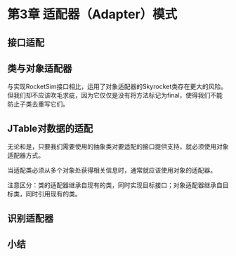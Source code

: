 # 第3章 适配器（Adapter）模式

## 接口适配

## 类与对象适配器

与实现RocketSim接口相比，运用了对象适配器的Skyrocket类存在更大的风险。但我们却不应该吹毛求疵，因为它仅仅是没有将方法标记为final，使得我们不能防止子类去重写它们。

## JTable对数据的适配

无论和是，只要我们需要使用的抽象类对要适配的接口提供支持，就必须使用对象适配器方式。

当适配类必须从多个对象处获得相关信息时，通常就应该使用对象的适配器。

注意区分：类的适配器继承自现有的类，同时实现目标接口；对象适配器继承自目标类，同时引用现有的类。

## 识别适配器

## 小结